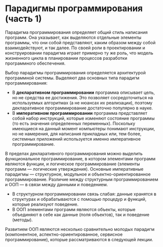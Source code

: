 # Парадигмы программирования (часть 1)

Парадигма программирования определяет общий стиль написания программ.
Она указывает, как выделяются отдельные элементы программы, что они собой представляют,
каким образом между собой взаимодействуют, и так далее. По своей роли в проектировании
и конструировании парадигма играет примерно ту же роль, что модель жизненного цикла
в планировании процессов разработки программного обеспечения.

Выбор парадигмы программирования определяется архитектурой программной системы.
Выделяют два основных типа парадигм программирования:

* В **декларативном программировании** программа описывает цель, но не средства
  ее достижения. Это позволяет сосредоточиться на используемых алгоритмах
  (а не нюансах их реализации), поэтому декларативное программирование достаточно
  популярно в науке.
* В **императивном программировании** программа представляет собой набор инструкций,
  которые изменяют состояние программы (то есть значения определенных переменных).
  Поскольку имеющиеся на данный момент компьютеры понимают инструкции,
  но не намерения, для написания прикладных или, тем более, системных приложений
  используется именно императивное программирование.

В пределах декларативного программирования можно выделить функциональное программирование,
в котором элементами программ являются функции, и логическое программирование
(элементы программ — логические утверждения). Основные императивные парадигмы —
структурное, модульное и объектно-ориентированное программирование.
Различие между структурным программированием и ООП — в связи между данными и поведением.

* В структурном программировании связь слабая: данные хранятся в структурах
  и обрабатываются с помощью процедур и функций, которые реализуют поведение.
* В ООП элементами программ являются объекты, которые объединяют в себе как данные
  (поля объектов), так и поведение (методы).

Развитием ООП являются несколько сравнительно молодых парадигм (компонентное, аспектно-ориентированное,
сервисное программирование), которые рассматриваются в следующей лекции.
